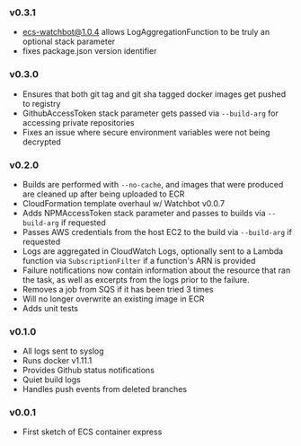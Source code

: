 ### v0.3.1

- ecs-watchbot@1.0.4 allows LogAggregationFunction to be truly an optional stack parameter
- fixes package.json version identifier

### v0.3.0

- Ensures that both git tag and git sha tagged docker images get pushed to registry
- GithubAccessToken stack parameter gets passed via `--build-arg` for accessing private repositories
- Fixes an issue where secure environment variables were not being decrypted

### v0.2.0

- Builds are performed with `--no-cache`, and images that were produced are cleaned up after being uploaded to ECR
- CloudFormation template overhaul w/ Watchbot v0.0.7
- Adds NPMAccessToken stack parameter and passes to builds via `--build-arg` if requested
- Passes AWS credentials from the host EC2 to the build via `--build-arg` if requested
- Logs are aggregated in CloudWatch Logs, optionally sent to a Lambda function via `SubscriptionFilter` if a function's ARN is provided
- Failure notifications now contain information about the resource that ran the task, as well as excerpts from the logs prior to the failure.
- Removes a job from SQS if it has been tried 3 times
- Will no longer overwrite an existing image in ECR
- Adds unit tests

### v0.1.0

- All logs sent to syslog
- Runs docker v1.11.1
- Provides Github status notifications
- Quiet build logs
- Handles push events from deleted branches

### v0.0.1

- First sketch of ECS container express
